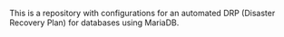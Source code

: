 This is a repository with configurations for an automated DRP (Disaster Recovery Plan) for databases using MariaDB.

